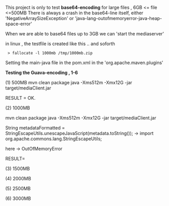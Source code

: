 This project is only to test **base64-encoding** for large files , 6GB <= file <=500MB
There is always a crash in the base64-line itself, either 'NegativeArraySizeException' or 
'java-lang-outofmemoryerror-java-heap-space-error' 

When we are able to base64 files up to 3GB we can 'start the mediaserver'

in linux , the testfile is created like this .. and soforth

``` > fallocate -l 1000mb /tmp/1000mb.zip```

Setting the main-java file in the pom.xml in the 'org.apache.maven.plugins'

**Testing the Guava-encoding , 1-6**

(1) 500MB
mvn clean package
java -Xms512m -Xmx12G -jar target/mediaClient.jar 

RESULT = OK.

(2) 1000MB

mvn clean package
java -Xms512m -Xmx12G -jar target/mediaClient.jar 

String metadataFormatted = StringEscapeUtils.unescapeJavaScript(metadata.toString());
-> import org.apache.commons.lang.StringEscapeUtils;

here -> OutOfMemoryError


RESULT= 


(3) 1500MB

(4) 2000MB

(5) 2500MB

(6) 3000MB

